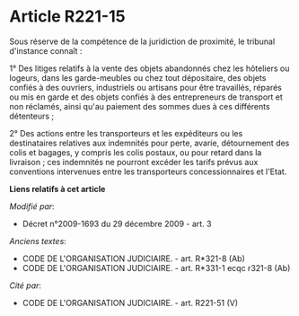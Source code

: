# Article R221-15

Sous réserve de la compétence de la juridiction de proximité, le tribunal d'instance connaît :

1° Des litiges relatifs à la vente des objets abandonnés chez les hôteliers ou logeurs, dans les garde-meubles ou chez tout
dépositaire, des objets confiés à des ouvriers, industriels ou artisans pour être travaillés, réparés ou mis en garde et des
objets confiés à des entrepreneurs de transport et non réclamés, ainsi qu'au paiement des sommes dues à ces différents
détenteurs ;

2° Des actions entre les transporteurs et les expéditeurs ou les destinataires relatives aux indemnités pour perte, avarie,
détournement des colis et bagages, y compris les colis postaux, ou pour retard dans la livraison ; ces indemnités ne pourront
excéder les tarifs prévus aux conventions intervenues entre les transporteurs concessionnaires et l'Etat.

**Liens relatifs à cet article**

_Modifié par_:

  - Décret n°2009-1693 du 29 décembre 2009 - art. 3

_Anciens textes_:

  - CODE DE L'ORGANISATION JUDICIAIRE. - art. R*321-8 (Ab)
  - CODE DE L'ORGANISATION JUDICIAIRE. - art. R*331-1 ecqc r321-8 (Ab)

_Cité par_:

  - CODE DE L'ORGANISATION JUDICIAIRE. - art. R221-51 (V)
